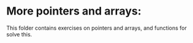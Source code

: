 # More pointers and arrays:

This folder contains exercises on pointers and arrays, and functions for solve this.